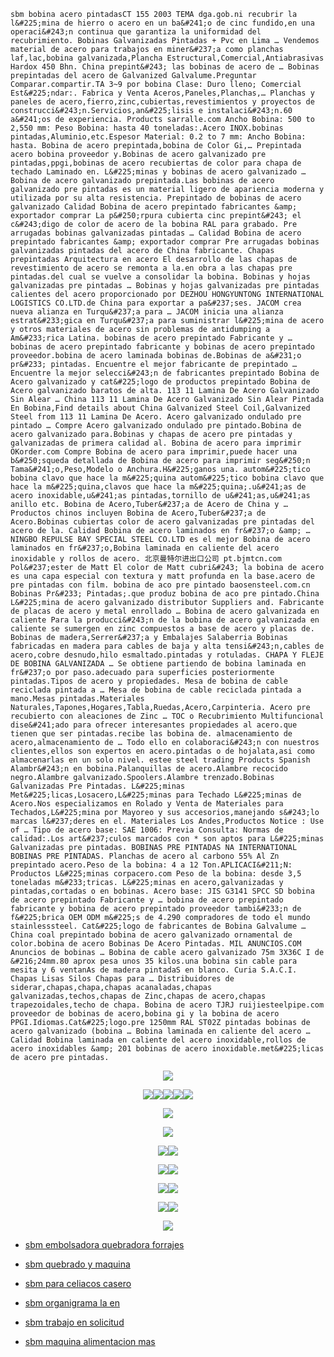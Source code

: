 
```
sbm bobina acero pintadasCT 155 2003 TEMA dga.gob.ni recubrir la l&#225;mina de hierro o acero en un ba&#241;o de cinc fundido,en una operaci&#243;n continua que garantiza la uniformidad del recubrimiento. Bobinas Galvanizadas Pintadas + Pvc en Lima … Vendemos material de acero para trabajos en miner&#237;a como planchas laf,lac,bobina galvanizada,Plancha Estructural,Comercial,Antiabrasivas Hardox 450 Bhn. China prepint&#243; las bobinas de acero de … Bobinas prepintadas del acero de Galvanized Galvalume.Preguntar Comparar.compartir.TA 3~9 por bobina Clase: Duro lleno; Comercial Est&#225;ndar:. Fabrica y Venta Aceros,Paneles,Planchas,… Planchas y paneles de acero,fierro,zinc,cubiertas,revestimientos y proyectos de construcci&#243;n.Servicios,an&#225;lisis e instalaci&#243;n.60 a&#241;os de experiencia. Products sarralle.com Ancho Bobina: 500 to 2,550 mm: Peso Bobina: hasta 40 toneladas:.Acero INOX.bobinas pintadas,Aluminio,etc.Espesor Material: 0.2 to 7 mm: Ancho Bobina: hasta. Bobina de acero prepintada,bobina de Color Gi,… Prepintada acero bobina proveedor y.Bobinas de acero galvanizado pre pintadas,ppgi,bobinas de acero recubiertas de color para chapa de techado Laminado en. L&#225;minas y bobinas de acero galvanizado … Bobina de acero galvanizado prepintada.Las bobinas de acero galvanizado pre pintadas es un material ligero de apariencia moderna y utilizada por su alta resistencia. Prepintado de bobinas de acero galvanizado Calidad Bobina de acero prepintado fabricantes &amp; exportador comprar La p&#250;rpura cubierta cinc prepint&#243; el c&#243;digo de color de acero de la bobina RAL para grabado. Pre arrugadas bobinas galvanizadas pintadas … Calidad Bobina de acero prepintado fabricantes &amp; exportador comprar Pre arrugadas bobinas galvanizadas pintadas del acero de China fabricante. Chapas prepintadas Arquitectura en acero El desarrollo de las chapas de revestimiento de acero se remonta a la.en obra a las chapas pre pintadas.del cual se vuelve a consolidar la bobina. Bobinas y hojas galvanizadas pre pintadas … Bobinas y hojas galvanizadas pre pintadas calientes del acero proporcionado por DEZHOU HONGYUNTONG INTERNATIONAL LOGISTICS CO.LTD.de China para exportar a pa&#237;ses. JACOM crea nueva alianza en Turqu&#237;a para … JACOM inicia una alianza estrat&#233;gica en Turqu&#237;a para suministrar l&#225;mina de acero y otros materiales de acero sin problemas de antidumping a Am&#233;rica Latina. bobinas de acero prepintado Fabricante y … bobinas de acero prepintado fabricante y bobinas de acero prepintado proveedor.bobina de acero laminada bobinas de.Bobinas de a&#231;o pr&#233; pintadas. Encuentre el mejor fabricante de prepintado … Encuentre la mejor selecci&#243;n de fabricantes prepintado Bobina de Acero galvanizado y cat&#225;logo de productos prepintado Bobina de Acero galvanizado baratos de alta. 113 11 Lamina De Acero Galvanizado Sin Alear … China 113 11 Lamina De Acero Galvanizado Sin Alear Pintada En Bobina,Find details about China Galvanized Steel Coil,Galvanized Steel from 113 11 Lamina De Acero. Acero galvanizado ondulado pre pintado … Compre Acero galvanizado ondulado pre pintado.Bobina de acero galvanizado para.Bobinas y chapas de acero pre pintadas y galvanizadas de primera calidad al. Bobina de acero para imprimir OKorder.com Compre Bobina de acero para imprimir,puede hacer una b&#250;squeda detallada de Bobina de acero para imprimir seg&#250;n Tama&#241;o,Peso,Modelo o Anchura.H&#225;ganos una. autom&#225;tico bobina clavo que hace la m&#225;quina autom&#225;tico bobina clavo que hace la m&#225;quina,clavos que hace la m&#225;quina;.u&#241;as de acero inoxidable,u&#241;as pintadas,tornillo de u&#241;as,u&#241;as anillo etc. Bobina de Acero,Tuber&#237;a de Acero de China y … Productos chinos incluyen Bobina de Acero,Tuber&#237;a de Acero.Bobinas cubiertas color de acero galvanizadas pre pintadas del acero de la. Calidad Bobina de acero laminados en fr&#237;o &amp; … NINGBO REPULSE BAY SPECIAL STEEL CO.LTD es el mejor Bobina de acero laminados en fr&#237;o,Bobina laminada en caliente del acero inoxidable y rollos de acero. 北京曼特尔进出口公司 pt.bjmtcn.com Pol&#237;ester de Matt El color de Matt cubri&#243; la bobina de acero es una capa especial con textura y matt profunda en la base.acero de pre pintadas con film. bobina de aco pre pintado baosensteel.com.cn Bobinas Pr&#233; Pintadas;.que produz bobina de aco pre pintado.China L&#225;mina de acero galvanizado distributor Suppliers and. Fabricante de placas de acero y metal enrollado … Bobina de acero galvanizada en caliente Para la producci&#243;n de la bobina de acero galvanizada en caliente se sumergen en zinc compuestos a base de acero y placas de. Bobinas de madera,Serrer&#237;a y Embalajes Salaberria Bobinas fabricadas en madera para cables de baja y alta tensi&#243;n,cables de acero,cobre desnudo,hilo esmaltado.pintadas y rotuladas. CHAPA Y FLEJE DE BOBINA GALVANIZADA … Se obtiene partiendo de bobina laminada en fr&#237;o por paso.adecuado para superficies posteriormente pintadas.Tipos de acero y propiedades. Mesa de bobina de cable reciclada pintada a … Mesa de bobina de cable reciclada pintada a mano.Mesas pintadas.Materiales Naturales,Tapones,Hogares,Tabla,Ruedas,Acero,Carpinteria. Acero pre recubierto con aleaciones de Zinc … TOC o Recubrimiento Multifuncional dise&#241;ado para ofrecer interesantes propiedades al acero.que tienen que ser pintadas.recibe las bobina de. almacenamiento de acero,almacenamiento de … Todo ello en colaboraci&#243;n con nuestros clientes,ellos son expertos en acero.pintadas o de hojalata,asi como almacenarlas en un solo nivel. estee steel trading Products Spanish Alambr&#243;n en bobina.Palanquillas de acero.Alambre recocido negro.Alambre galvanizado.Spoolers.Alambre trenzado.Bobinas Galvanizadas Pre Pintadas. L&#225;minas Met&#225;licas,Losacero,L&#225;minas para Techado L&#225;minas de Acero.Nos especializamos en Rolado y Venta de Materiales para Techados,L&#225;mina por Mayoreo y sus accesorios,manejando s&#243;lo marcas l&#237;deres en el. Materiales Los Andes,Productos Notice : Use of … Tipo de acero base: SAE 1006: Previa Consulta: Normas de calidad:.Los art&#237;culos marcados con * son aptos para L&#225;minas Galvanizadas pre pintadas. BOBINAS PRE PINTADAS NA INTERNATIONAL BOBINAS PRE PINTADAS. Planchas de acero al carbono 55% Al Zn prepintado acero.Peso de la bobina: 4 a 12 Ton.APLICACI&#211;N: Productos L&#225;minas corpacero.com Peso de la bobina: desde 3,5 toneladas m&#233;tricas. L&#225;minas en acero,galvanizadas y pintadas,cortadas o en bobinas. Acero base: JIS G3141 SPCC SD bobina de acero prepintado Fabricante y … bobina de acero prepintado fabricante y bobina de acero prepintado proveedor tambi&#233;n de f&#225;brica OEM ODM m&#225;s de 4.290 compradores de todo el mundo stainlesssteel. Cat&#225;logo de fabricantes de Bobina Galvalume … China coal prepintado bobina de acero galvanizado ornamental de color.bobina de acero Bobinas De Acero Pintadas. MIL ANUNCIOS.COM Anuncios de bobinas … Bobina de cable acero galvanizado 75m 3X36C I de &#216;24mm.80 aprox pesa unos 35 kilos.una bobina sin cable para mesita y 6 ventanAs de madera pintadaS en blanco. Curia S.A.C.I. Chapas Lisas Silos Chapas para … Distribuidores de siderar,chapas,chapa,chapas acanaladas,chapas galvanizadas,techos,chapas de Zinc,chapas de acero,chapas trapezoidales,techo de chapa. Bobina de acero TJRJ ruijiesteelpipe.com proveedor de bobinas de acero,bobina gi y la bobina de acero PPGI.Idiomas.Cat&#225;logo.pre 1250mm RAL ST02Z pintadas bobinas de acero galvanizado (bobina … Bobina laminada en caliente del acero … Calidad Bobina laminada en caliente del acero inoxidable,rollos de acero inoxidables &amp; 201 bobinas de acero inoxidable.met&#225;licas de acero pre pintadas. 
```

<div align="center">

<a href="https://es-crusher.shibang-china.com/github&k=sbm+bobina+acero+pintadas"><img src="https://static.shibang-china.com/es/crusher/logo.jpg"></a>

<a href="https://es-crusher.shibang-china.com/github&k=sbm+bobina+acero+pintadas"><img src="https://static.shibang-china.com/es/crusher/index.jpg"></a><a href="https://es-crusher.shibang-china.com/material.htmlgithub&k=sbm+bobina+acero+pintadas"><img src="https://static.shibang-china.com/es/crusher/material.jpg"></a><a href="https://es-crusher.shibang-china.com/application.htmlgithub&k=sbm+bobina+acero+pintadas"><img src="https://static.shibang-china.com/es/crusher/application.jpg"></a><a href="https://es-crusher.shibang-china.com/aboutus.htmlgithub&k=sbm+bobina+acero+pintadas"><img src="https://static.shibang-china.com/es/crusher/aboutus.jpg"></a><a href="https://es-crusher.shibang-china.com/contact.htmlgithub&k=sbm+bobina+acero+pintadas"><img src="https://static.shibang-china.com/es/crusher/contact.jpg"></a>

<a href="https://es-crusher.shibang-china.com/github&k=sbm+bobina+acero+pintadas"><img src="https://static.shibang-china.com/es/crusher/banner.jpg"></a>

<a href="https://swt.shibang-china.com/github&k=sbm+bobina+acero+pintadas"><img src="https://static.shibang-china.com/es/crusher/text.jpg"></a>

<a href="https://swt.shibang-china.com/github&k=sbm+bobina+acero+pintadas"><img src="https://static.shibang-china.com/es/crusher/chat.jpg"></a><a href="https://es-crusher.shibang-china.com/contact.htmlgithub&k=sbm+bobina+acero+pintadas"><img src="https://static.shibang-china.com/es/crusher/message.jpg"></a>

<a href="https://es-crusher.shibang-china.com/products/pe.htmlgithub&k=sbm+bobina+acero+pintadas"><img src="https://static.shibang-china.com/es/crusher/pe.jpg"></a><a href="https://es-crusher.shibang-china.com/products/pf.htmlgithub&k=sbm+bobina+acero+pintadas"><img src="https://static.shibang-china.com/es/crusher/pf.jpg"></a>

<a href="https://es-crusher.shibang-china.com/products/hpt.htmlgithub&k=sbm+bobina+acero+pintadas"><img src="https://static.shibang-china.com/es/crusher/hpt.jpg"></a><a href="https://es-crusher.shibang-china.com/products/vsi.htmlgithub&k=sbm+bobina+acero+pintadas"><img src="https://static.shibang-china.com/es/crusher/vsi.jpg"></a>

<a href="https://es-crusher.shibang-china.com/products/klv.htmlgithub&k=sbm+bobina+acero+pintadas"><img src="https://static.shibang-china.com/es/crusher/klv.jpg"></a><a href="https://es-crusher.shibang-china.com/products/portable.htmlgithub&k=sbm+bobina+acero+pintadas"><img src="https://static.shibang-china.com/es/crusher/portable.jpg"></a>

<a href="https://swt.shibang-china.com/github&k=sbm+bobina+acero+pintadas"><img src="https://static.shibang-china.com/es/crusher/case.jpg"></a>

</div>


* [sbm embolsadora quebradora forrajes](sbm%20embolsadora%20quebradora%20forrajes.md)

* [sbm quebrado y maquina](sbm%20quebrado%20y%20maquina.md)

* [sbm para celiacos casero](sbm%20para%20celiacos%20casero.md)

* [sbm organigrama la en](sbm%20organigrama%20la%20en.md)

* [sbm trabajo en solicitud](sbm%20trabajo%20en%20solicitud.md)

* [sbm maquina alimentacion mas](sbm%20maquina%20alimentacion%20mas.md)